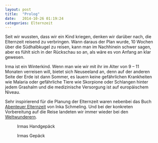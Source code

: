 ```yaml
---
layout: post
title:  "Prolog"
date:   2014-10-26 01:19:24
categories: Elternzeit
---
```

Seit wir wussten, dass wir ein Kind kriegen, denken wir darüber nach, die Elternzeit reisend zu verbringen. Wann daraus der Plan wurde, 10 Wochen über die Südhalbkugel zu reisen, kann man im Nachhinein schwer sagen, aber es fühlt sich in der Rückschau so an, als wäre es von Anfang an klar gewesen.

Irma ist ein Winterkind. Wenn man wie wir mit ihr im Alter von 9 – 11 Monaten verreisen will, bietet sich Neuseeland an, denn auf der anderen Seite der Erde ist dann Sommer, es lauern keine gefährlichen Krankheiten wie Malaria oder gefährliche Tiere wie Skorpione oder Schlangen hinter jedem Grashalm und die medizinische Versorgung ist auf europäischem Niveau.

Sehr inspirierend für die Planung der Elternzeit waren nebenbei das Buch [Abenteuer Elternzeit][abenteuerelternzeit] von Inka Schmeling. Und bei der konkreten Vorbereitung auf die Reise landeten wir immer wieder bei den [Weltwunderern][weltwunderer].

<div class="carousel">
<figure>
	<picture>
		<source srcset="/assets/images/phone/IMGP0005.JPG" media="(max-width:320px)">
		<source srcset="/assets/images/tablet/IMGP0005.JPG" media="(max-width:800px)">
		<source srcset="/assets/images/desktop/IMGP0005.JPG" media="(min-width:800px)">
		<img alt="">
	</picture>
	<figcaption>Irmas Handgepäck</figcaption>
</figure>
<figure>
	<picture>
		<source srcset="/assets/images/phone/IMGP0006.JPG" media="(max-width:320px)">
		<source srcset="/assets/images/tablet/IMGP0006.JPG" media="(max-width:800px)">
		<source srcset="/assets/images/desktop/IMGP0006.JPG" media="(min-width:800px)">
		<img alt="">
	</picture>
	<figcaption>Irmas Gepäck</figcaption>
</figure>
</div>

[abenteuerelternzeit]: http://www.nepomuksreisen.de/index.php?id=dasbuch
[weltwunderer]: http://www.weltwunderer.de/
